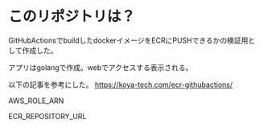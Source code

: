 # このリポジトリは？

GitHubActionsでbuildしたdockerイメージをECRにPUSHできるかの検証用として作成した。

アプリはgolangで作成。webでアクセスする表示される。


以下の記事を参考にした。
https://koya-tech.com/ecr-githubactions/

AWS_ROLE_ARN

ECR_REPOSITORY_URL